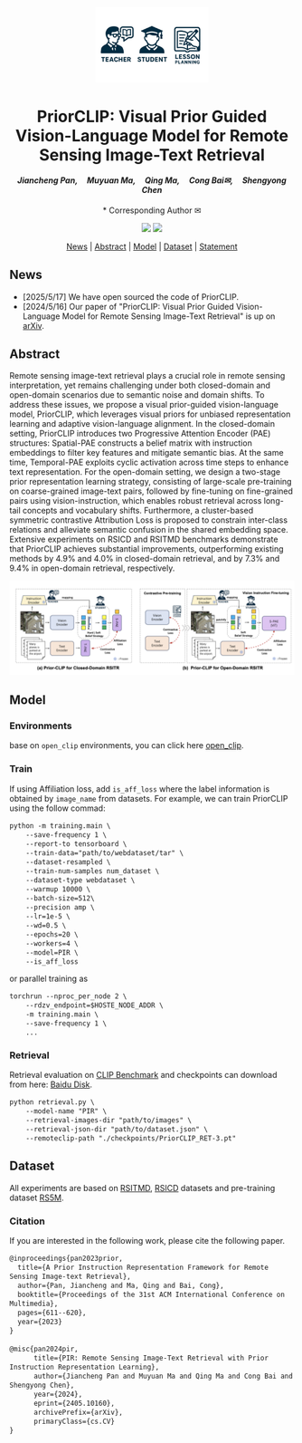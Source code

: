 <p align="center">
    <img src="assets/logo.png" alt="Image" width="200">
</p>
<div align="center">
<h1 align="center">PriorCLIP: Visual Prior Guided Vision-Language Model for Remote Sensing Image-Text Retrieval</h1>

<h4 align="center"><em>Jiancheng Pan,     Muyuan Ma,     Qing Ma,     Cong Bai✉,     Shengyong Chen</em></h4>

\* Corresponding Author ✉

</div>

<p align="center">
    <a href="https://arxiv.org/abs/2405.10160"><img src="https://img.shields.io/badge/Arxiv-2405.10160-b31b1b.svg?logo=arXiv"></a>
    <a href="https://github.com/jaychempan/PriorCLIP/blob/main/LICENSE"><img src="https://img.shields.io/badge/License-MIT-yellow"></a>
</p>

<p align="center">
  <a href="#news">News</a> |
  <a href="#abstract">Abstract</a> |
  <a href="#model">Model</a> |
  <a href="#dataset">Dataset</a> |
  <a href="#statement">Statement</a>
</p>

## News
- [2025/5/17] We have open sourced the code of PriorCLIP.
- [2024/5/16] Our paper of "PriorCLIP: Visual Prior Guided Vision-Language Model for Remote Sensing Image-Text Retrieval" is up on [arXiv](https://arxiv.org/abs/2405.10160).


## Abstract
Remote sensing image-text retrieval plays a crucial role in remote sensing interpretation, yet remains challenging under both closed-domain and open-domain scenarios due to semantic noise and domain shifts. To address these issues, we propose a visual prior-guided vision-language model, PriorCLIP, which leverages visual priors for unbiased representation learning and adaptive vision-language alignment. In the closed-domain setting, PriorCLIP introduces two Progressive Attention Encoder (PAE) structures: Spatial-PAE constructs a belief matrix with instruction embeddings to filter key features and mitigate semantic bias. At the same time, Temporal-PAE exploits cyclic activation across time steps to enhance text representation. For the open-domain setting, we design a two-stage prior representation learning strategy, consisting of large-scale pre-training on coarse-grained image-text pairs, followed by fine-tuning on fine-grained pairs using vision-instruction, which enables robust retrieval across long-tail concepts and vocabulary shifts. Furthermore, a cluster-based symmetric contrastive Attribution Loss is proposed to constrain inter-class relations and alleviate semantic confusion in the shared embedding space. Extensive experiments on RSICD and RSITMD benchmarks demonstrate that PriorCLIP achieves substantial improvements, outperforming existing methods by $4.9\%$ and $4.0\%$ in closed-domain retrieval, and by $7.3\%$ and $9.4\%$ in open-domain retrieval, respectively.


![pipline](assets/pipline.png)

## Model
### Environments
base on `open_clip` environments, you can click here [open_clip](https://github.com/mlfoundations/open_clip).

### Train
If using Affiliation loss, add `is_aff_loss` where the label information is obtained by `image_name` from datasets. For example, we can train PriorCLIP using the follow commad:
```
python -m training.main \
    --save-frequency 1 \
    --report-to tensorboard \
    --train-data="path/to/webdataset/tar" \
    --dataset-resampled \
    --train-num-samples num_dataset \
    --dataset-type webdataset \
    --warmup 10000 \
    --batch-size=512\
    --precision amp \
    --lr=1e-5 \
    --wd=0.5 \
    --epochs=20 \
    --workers=4 \
    --model=PIR \
    --is_aff_loss
```
or parallel training as
```
torchrun --nproc_per_node 2 \
    --rdzv_endpoint=$HOSTE_NODE_ADDR \
    -m training.main \
    --save-frequency 1 \
    ...
```
### Retrieval
Retrieval evaluation on [CLIP Benchmark](https://github.com/ChenDelong1999/RemoteCLIP) and checkpoints can download from here: [Baidu Disk](https://pan.baidu.com/s/15KMR8bizO_6eXZHejEiTbQ?pwd=wpef).
```
python retrieval.py \
    --model-name "PIR" \
    --retrieval-images-dir "path/to/images" \
    --retrieval-json-dir "path/to/dataset.json" \
    --remoteclip-path "./checkpoints/PriorCLIP_RET-3.pt"
```
## Dataset

All experiments are based on [RSITMD](https://github.com/xiaoyuan1996/AMFMN/tree/master/RSITMD), [RSICD](https://github.com/201528014227051/RSICD_optimal) datasets and pre-training dataset [RS5M](https://github.com/om-ai-lab/RS5M).

### Citation

If you are interested in the following work, please cite the following paper.

```
@inproceedings{pan2023prior,
  title={A Prior Instruction Representation Framework for Remote Sensing Image-text Retrieval},
  author={Pan, Jiancheng and Ma, Qing and Bai, Cong},
  booktitle={Proceedings of the 31st ACM International Conference on Multimedia},
  pages={611--620},
  year={2023}
}

@misc{pan2024pir,
      title={PIR: Remote Sensing Image-Text Retrieval with Prior Instruction Representation Learning}, 
      author={Jiancheng Pan and Muyuan Ma and Qing Ma and Cong Bai and Shengyong Chen},
      year={2024},
      eprint={2405.10160},
      archivePrefix={arXiv},
      primaryClass={cs.CV}
}
  
```
